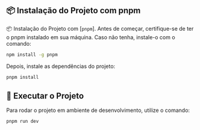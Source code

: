 ## 📦 Instalação do Projeto com pnpm

📦 Instalação do Projeto com [`pnpm`].
Antes de começar, certifique-se de ter o pnpm instalado em sua máquina. Caso não tenha, instale-o com o comando:

```bash
npm install -g pnpm
```
Depois, instale as dependências do projeto:

```bash
pnpm install 
```
## 🚀 Executar o Projeto
Para rodar o projeto em ambiente de desenvolvimento, utilize o comando:

```bash
pnpm run dev